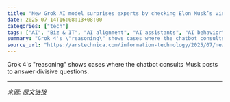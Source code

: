 ```yaml
---
title: "New Grok AI model surprises experts by checking Elon Musk’s views before answering"
date: 2025-07-14T16:08:13+08:00
categories: ["tech"]
tags: ["AI", "Biz & IT", "AI alignment", "AI assistants", "AI behavior", "ai search", "Elon Musk", "grok", "Jeremy Howard", "machine learning", "Simon Willison", "Twitter", "X", "xAI"]
summary: "Grok 4's \"reasoning\" shows cases where the chatbot consults Musk posts to answer divisive questions."
source_url: "https://arstechnica.com/information-technology/2025/07/new-grok-ai-model-surprises-experts-by-checking-elon-musks-views-before-answering/"
---
```


Grok 4's "reasoning" shows cases where the chatbot consults Musk posts to answer divisive questions.

---

*来源: [原文链接](https://arstechnica.com/information-technology/2025/07/new-grok-ai-model-surprises-experts-by-checking-elon-musks-views-before-answering/)*

